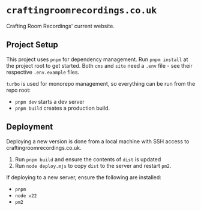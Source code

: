 # `craftingroomrecordings.co.uk`

Crafting Room Recordings' current website.

## Project Setup

This project uses `pnpm` for dependency management. Run `pnpm install` at the project root to get started. Both `cms` and `site` need a `.env` file - see their respective `.env.example` files.

`turbo` is used for monorepo management, so everything can be run from the repo root:

- `pnpm dev` starts a dev server
- `pnpm build` creates a production build.

## Deployment

Deploying a new version is done from a local machine with SSH access to craftingroomrecordings.co.uk.

1. Run `pnpm build` and ensure the contents of `dist` is updated
1. Run `node deploy.mjs` to copy `dist` to the server and restart `pm2`.

If deploying to a new server, ensure the following are installed:

- `pnpm`
- `node v22`
- `pm2`
